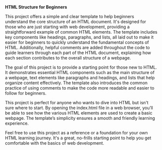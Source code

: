 **HTML Structure for Beginners**

This project offers a simple and clear template to help beginners understand the core structure of an HTML document. It's designed for those who are just starting with web development, providing a straightforward example of common HTML elements. The template includes key components like headings, paragraphs, and lists, all laid out to make it easier for beginners to quickly understand the fundamental concepts of HTML. Additionally, helpful comments are added throughout the code to guide learners through each part of the HTML document, explaining how each section contributes to the overall structure of a webpage.

The goal of this project is to provide a starting point for those new to HTML. It demonstrates essential HTML components such as the main structure of a webpage, text elements like paragraphs and headings, and lists that help organize content effectively. The template also introduces the common practice of using comments to make the code more readable and easier to follow for beginners.

This project is perfect for anyone who wants to dive into HTML but isn't sure where to start. By opening the index.html file in a web browser, you’ll be able to see how the various HTML elements are used to create a basic webpage. The template’s simplicity ensures a smooth and friendly learning experience.

Feel free to use this project as a reference or a foundation for your own HTML learning journey. It's a great, no-frills starting point to help you get comfortable with the basics of web development.
